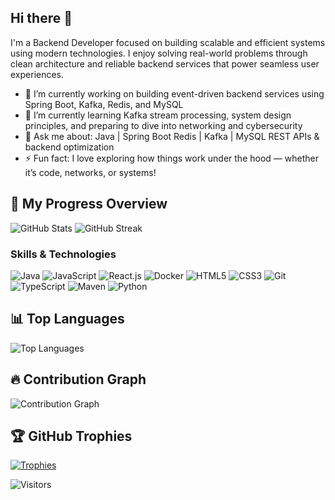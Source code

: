 ## Hi there 👋

I'm a Backend Developer focused on building scalable and efficient systems using modern technologies. I enjoy solving real-world problems through clean architecture and reliable backend services that power seamless user experiences.

- 🔭 I’m currently working on building event-driven backend services using Spring Boot, Kafka, Redis, and MySQL
- 🌱 I’m currently learning Kafka stream processing, system design principles, and preparing to dive into networking and cybersecurity
- 💬 Ask me about:
  Java | Spring Boot
  Redis | Kafka | MySQL
  REST APIs & backend optimization
- ⚡ Fun fact: I love exploring how things work under the hood — whether it’s code, networks, or systems!

## 🚀 My Progress Overview
![GitHub Stats](https://github-readme-stats.vercel.app/api?username=Prince-Bknd&show_icons=true&hide_title=true&count_private=true&include_all_commits=true&theme=tokyonight)
![GitHub Streak](https://github-readme-streak-stats.herokuapp.com/?user=Prince-Bknd&theme=tokyonight)

### Skills & Technologies
![Java](https://img.shields.io/badge/Java-007399?style=for-the-badge&logo=java&logoColor=white&color=0057b7)
![JavaScript](https://img.shields.io/badge/JavaScript-F7DF1E?style=for-the-badge&logo=javascript&logoColor=white&color=323330)
![React.js](https://img.shields.io/badge/React-61DAFB?style=for-the-badge&logo=react&logoColor=white&color=61DAFB)
![Docker](https://img.shields.io/badge/Docker-2496ED?style=for-the-badge&logo=docker&logoColor=white&color=0db7ed)
![HTML5](https://img.shields.io/badge/HTML5-E34F26?style=for-the-badge&logo=html5&logoColor=white&color=E44D26)
![CSS3](https://img.shields.io/badge/CSS3-1572B6?style=for-the-badge&logo=css3&logoColor=white&color=264de4)
![Git](https://img.shields.io/badge/Git-F05032?style=for-the-badge&logo=git&logoColor=white&color=F05032)
![TypeScript](https://img.shields.io/badge/TypeScript-3178C6?style=for-the-badge&logo=typescript&logoColor=white&color=3178C6)
![Maven](https://img.shields.io/badge/Maven-009CDE?style=for-the-badge&logo=apache-maven&logoColor=white&color=009CDE)
![Python](https://img.shields.io/badge/Python-3776AB?style=for-the-badge&logo=python&logoColor=white&color=3776AB)

## 📊 Top Languages
![Top Languages](https://github-readme-stats.vercel.app/api/top-langs/?username=Prince-Bknd&layout=compact&theme=tokyonight)

## 🔥 Contribution Graph
![Contribution Graph](https://github-readme-activity-graph.vercel.app/graph?username=Prince-Bknd&theme=tokyo-night)

## 🏆 GitHub Trophies
[![Trophies](https://github-profile-trophy.vercel.app/?username=Prince-Bknd&theme=tokyonight&no-frame=true&no-bg=true&margin-w=15&row=1&column=10)](https://github.com/Prince-Bknd)

![Visitors](https://komarev.com/ghpvc/?username=Prince-Bknd&color=blue)
